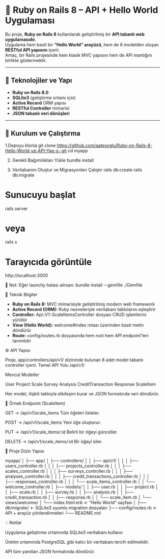 # 🧩 Ruby on Rails 8 – API + Hello World Uygulaması

Bu proje, **Ruby on Rails 8** kullanılarak geliştirilmiş bir **API tabanlı web uygulamasıdır.**  
Uygulama hem basit bir **“Hello World” arayüzü**, hem de 8 modelden oluşan **RESTful API yapısını** içerir.  
Amaç, bir Rails projesinde hem klasik MVC yapısını hem de API mantığını birlikte göstermektir.

---

## 🧱 Teknolojiler ve Yapı

- **Ruby on Rails 8.0**
- **SQLite3** (geliştirme ortamı için)
- **Active Record** ORM yapısı
- **RESTful Controller** mimarisi
- **JSON tabanlı veri dönüşleri**

---
## 🚀 Kurulum ve Çalıştırma

1.Depoyu klonla
git clone https://github.com/aatesoglu/Ruby-on-Rails-8-Hello-World-ve-API-Yap-s-.git
cd myapp

2. Gerekli Bağımlılıkları Yükle
bundle install

3. Veritabanını Oluştur ve Migrasyonları Çalıştır
rails db:create
rails db:migrate

# Sunucuyu başlat
rails server
# veya
rails s
# Tarayıcıda görüntüle
http://localhost:3000

📌 Not: Eğer launchy hatası alırsan:
bundle install --gemfile ./Gemfile

🧠 Teknik Bilgiler
- **Ruby on Rails 8:** MVC mimarisiyle geliştirilmiş modern web framework
- **Active Record (ORM):** Ruby nesneleriyle veritabanı tablolarını eşleştirir
- **Controller:** Api::V1::ScaleItemsController dosyası CRUD işlemlerini yürütür
- **View (Hello World):** welcome#index rotası üzerinden basit metin döndürür
- **Route:** config/routes.rb dosyasında hem root hem API endpoint'leri tanımlıdır

⚙️ API Yapısı

Proje, app/controllers/api/v1/ dizininde bulunan 8 adet model tabanlı controller içerir.
Temel API Yolu
/api/v1/

Mevcut Modeller

User
Project
Scale
Survey
Analysis
CreditTransaction
Response
ScaleItem

Her model, ilişkili tabloyla etkileşim kurar ve JSON formatında veri döndürür.

🧩 Örnek Endpoint (ScaleItem)

GET → /api/v1/scale_items
Tüm öğeleri listeler.

POST → /api/v1/scale_items
Yeni öğe oluşturur.

PUT → /api/v1/scale_items/:id
Belirli bir öğeyi günceller.

DELETE → /api/v1/scale_items/:id
Bir öğeyi siler.


🧱 Proje Dizin Yapısı

myapp/
│
├── app/
│   ├── controllers/
│   │   ├── api/v1/
│   │   │   ├── users_controller.rb
│   │   │   ├── projects_controller.rb
│   │   │   ├── scales_controller.rb
│   │   │   ├── surveys_controller.rb
│   │   │   ├── analyses_controller.rb
│   │   │   ├── credit_transactions_controller.rb
│   │   │   ├── responses_controller.rb
│   │   │   └── scale_items_controller.rb
│   │   └── welcome_controller.rb
│   ├── models/
│   │   ├── user.rb
│   │   ├── project.rb
│   │   ├── scale.rb
│   │   ├── survey.rb
│   │   ├── analysis.rb
│   │   ├── credit_transaction.rb
│   │   ├── response.rb
│   │   └── scale_item.rb
│   └── views/welcome/
│       └── index.html.erb   ← “Hello World” sayfası
│
├── db/migrate/              ← SQLite3 uyumlu migration dosyaları
├── config/routes.rb         ← API + arayüz yönlendirmeleri
└── README.md


💡 Notlar

Uygulama geliştirme ortamında SQLite3 veritabanı kullanır.

Üretim ortamında PostgreSQL gibi kalıcı bir veritabanı tercih edilmelidir.

API tüm yanıtları JSON formatında döndürür.
